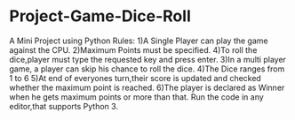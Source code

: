 # Project-Game-Dice-Roll
A Mini Project using Python
Rules:
  1)A Single Player can play the game against the CPU.
  2)Maximum Points must be specified.
  4)To roll the dice,player must type the requested key and press enter.
  3)In a multi player game, a player can skip his chance to roll the dice.
  4)The Dice ranges from 1 to 6
  5)At end of everyones turn,their score is updated and checked whether the maximum point is reached.
  6)The player is declared as Winner when he gets maximum points or more than that.
Run the code in any editor,that supports Python 3.
